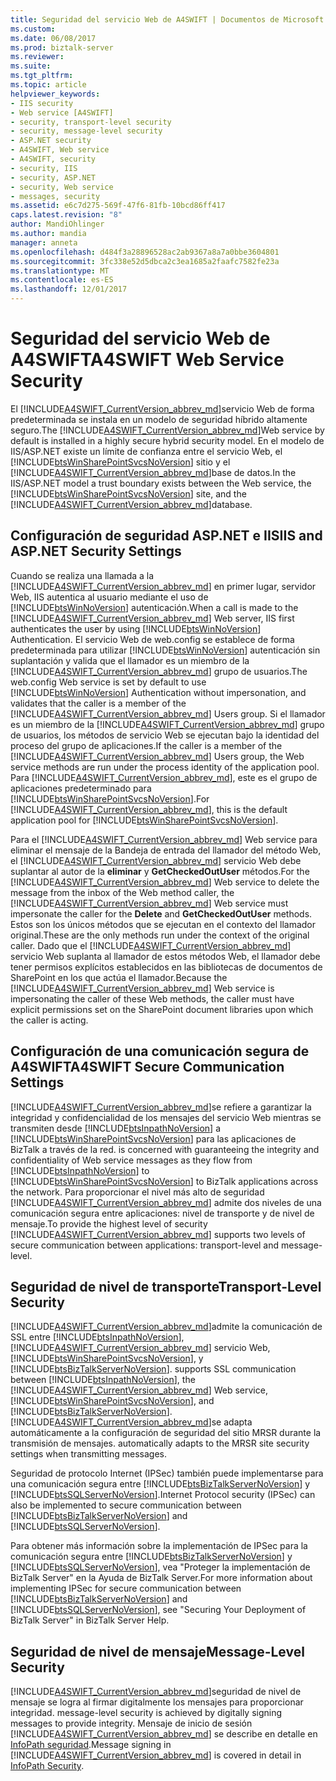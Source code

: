 ```yaml
---
title: Seguridad del servicio Web de A4SWIFT | Documentos de Microsoft
ms.custom: 
ms.date: 06/08/2017
ms.prod: biztalk-server
ms.reviewer: 
ms.suite: 
ms.tgt_pltfrm: 
ms.topic: article
helpviewer_keywords:
- IIS security
- Web service [A4SWIFT]
- security, transport-level security
- security, message-level security
- ASP.NET security
- A4SWIFT, Web service
- A4SWIFT, security
- security, IIS
- security, ASP.NET
- security, Web service
- messages, security
ms.assetid: e6c7d275-569f-47f6-81fb-10bcd86ff417
caps.latest.revision: "8"
author: MandiOhlinger
ms.author: mandia
manager: anneta
ms.openlocfilehash: d484f3a28896528ac2ab9367a8a7a0bbe3604801
ms.sourcegitcommit: 3fc338e52d5dbca2c3ea1685a2faafc7582fe23a
ms.translationtype: MT
ms.contentlocale: es-ES
ms.lasthandoff: 12/01/2017
---
```

# <a name="a4swift-web-service-security"></a><span data-ttu-id="99f6c-102">Seguridad del servicio Web de A4SWIFT</span><span class="sxs-lookup"><span data-stu-id="99f6c-102">A4SWIFT Web Service Security</span></span>
<span data-ttu-id="99f6c-103">El [!INCLUDE[A4SWIFT_CurrentVersion_abbrev_md](../../includes/a4swift-currentversion-abbrev-md.md)]servicio Web de forma predeterminada se instala en un modelo de seguridad híbrido altamente seguro.</span><span class="sxs-lookup"><span data-stu-id="99f6c-103">The [!INCLUDE[A4SWIFT_CurrentVersion_abbrev_md](../../includes/a4swift-currentversion-abbrev-md.md)]Web service by default is installed in a highly secure hybrid security model.</span></span> <span data-ttu-id="99f6c-104">En el modelo de IIS/ASP.NET existe un límite de confianza entre el servicio Web, el [!INCLUDE[btsWinSharePointSvcsNoVersion](../../includes/btswinsharepointsvcsnoversion-md.md)] sitio y el [!INCLUDE[A4SWIFT_CurrentVersion_abbrev_md](../../includes/a4swift-currentversion-abbrev-md.md)]base de datos.</span><span class="sxs-lookup"><span data-stu-id="99f6c-104">In the IIS/ASP.NET model a trust boundary exists between the Web service, the [!INCLUDE[btsWinSharePointSvcsNoVersion](../../includes/btswinsharepointsvcsnoversion-md.md)] site, and the [!INCLUDE[A4SWIFT_CurrentVersion_abbrev_md](../../includes/a4swift-currentversion-abbrev-md.md)]database.</span></span>  
  
## <a name="iis-and-aspnet-security-settings"></a><span data-ttu-id="99f6c-105">Configuración de seguridad ASP.NET e IIS</span><span class="sxs-lookup"><span data-stu-id="99f6c-105">IIS and ASP.NET Security Settings</span></span>  
 <span data-ttu-id="99f6c-106">Cuando se realiza una llamada a la [!INCLUDE[A4SWIFT_CurrentVersion_abbrev_md](../../includes/a4swift-currentversion-abbrev-md.md)] en primer lugar, servidor Web, IIS autentica al usuario mediante el uso de [!INCLUDE[btsWinNoVersion](../../includes/btswinnoversion-md.md)] autenticación.</span><span class="sxs-lookup"><span data-stu-id="99f6c-106">When a call is made to the [!INCLUDE[A4SWIFT_CurrentVersion_abbrev_md](../../includes/a4swift-currentversion-abbrev-md.md)] Web server, IIS first authenticates the user by using [!INCLUDE[btsWinNoVersion](../../includes/btswinnoversion-md.md)] Authentication.</span></span> <span data-ttu-id="99f6c-107">El servicio Web de web.config se establece de forma predeterminada para utilizar [!INCLUDE[btsWinNoVersion](../../includes/btswinnoversion-md.md)] autenticación sin suplantación y valida que el llamador es un miembro de la [!INCLUDE[A4SWIFT_CurrentVersion_abbrev_md](../../includes/a4swift-currentversion-abbrev-md.md)] grupo de usuarios.</span><span class="sxs-lookup"><span data-stu-id="99f6c-107">The web.config Web service is set by default to use [!INCLUDE[btsWinNoVersion](../../includes/btswinnoversion-md.md)] Authentication without impersonation, and validates that the caller is a member of the [!INCLUDE[A4SWIFT_CurrentVersion_abbrev_md](../../includes/a4swift-currentversion-abbrev-md.md)] Users group.</span></span> <span data-ttu-id="99f6c-108">Si el llamador es un miembro de la [!INCLUDE[A4SWIFT_CurrentVersion_abbrev_md](../../includes/a4swift-currentversion-abbrev-md.md)] grupo de usuarios, los métodos de servicio Web se ejecutan bajo la identidad del proceso del grupo de aplicaciones.</span><span class="sxs-lookup"><span data-stu-id="99f6c-108">If the caller is a member of the [!INCLUDE[A4SWIFT_CurrentVersion_abbrev_md](../../includes/a4swift-currentversion-abbrev-md.md)] Users group, the Web service methods are run under the process identity of the application pool.</span></span> <span data-ttu-id="99f6c-109">Para [!INCLUDE[A4SWIFT_CurrentVersion_abbrev_md](../../includes/a4swift-currentversion-abbrev-md.md)], este es el grupo de aplicaciones predeterminado para [!INCLUDE[btsWinSharePointSvcsNoVersion](../../includes/btswinsharepointsvcsnoversion-md.md)].</span><span class="sxs-lookup"><span data-stu-id="99f6c-109">For [!INCLUDE[A4SWIFT_CurrentVersion_abbrev_md](../../includes/a4swift-currentversion-abbrev-md.md)], this is the default application pool for [!INCLUDE[btsWinSharePointSvcsNoVersion](../../includes/btswinsharepointsvcsnoversion-md.md)].</span></span>  
  
 <span data-ttu-id="99f6c-110">Para el [!INCLUDE[A4SWIFT_CurrentVersion_abbrev_md](../../includes/a4swift-currentversion-abbrev-md.md)] Web service para eliminar el mensaje de la Bandeja de entrada del llamador del método Web, el [!INCLUDE[A4SWIFT_CurrentVersion_abbrev_md](../../includes/a4swift-currentversion-abbrev-md.md)] servicio Web debe suplantar al autor de la **eliminar** y **GetCheckedOutUser** métodos.</span><span class="sxs-lookup"><span data-stu-id="99f6c-110">For the [!INCLUDE[A4SWIFT_CurrentVersion_abbrev_md](../../includes/a4swift-currentversion-abbrev-md.md)] Web service to delete the message from the inbox of the Web method caller, the [!INCLUDE[A4SWIFT_CurrentVersion_abbrev_md](../../includes/a4swift-currentversion-abbrev-md.md)] Web service must impersonate the caller for the **Delete** and **GetCheckedOutUser** methods.</span></span> <span data-ttu-id="99f6c-111">Estos son los únicos métodos que se ejecutan en el contexto del llamador original.</span><span class="sxs-lookup"><span data-stu-id="99f6c-111">These are the only methods run under the context of the original caller.</span></span> <span data-ttu-id="99f6c-112">Dado que el [!INCLUDE[A4SWIFT_CurrentVersion_abbrev_md](../../includes/a4swift-currentversion-abbrev-md.md)] servicio Web suplanta al llamador de estos métodos Web, el llamador debe tener permisos explícitos establecidos en las bibliotecas de documentos de SharePoint en los que actúa el llamador.</span><span class="sxs-lookup"><span data-stu-id="99f6c-112">Because the [!INCLUDE[A4SWIFT_CurrentVersion_abbrev_md](../../includes/a4swift-currentversion-abbrev-md.md)] Web service is impersonating the caller of these Web methods, the caller must have explicit permissions set on the SharePoint document libraries upon which the caller is acting.</span></span>  
  
## <a name="a4swift-secure-communication-settings"></a><span data-ttu-id="99f6c-113">Configuración de una comunicación segura de A4SWIFT</span><span class="sxs-lookup"><span data-stu-id="99f6c-113">A4SWIFT Secure Communication Settings</span></span>  
[!INCLUDE[A4SWIFT_CurrentVersion_abbrev_md](../../includes/a4swift-currentversion-abbrev-md.md)]<span data-ttu-id="99f6c-114">se refiere a garantizar la integridad y confidencialidad de los mensajes del servicio Web mientras se transmiten desde [!INCLUDE[btsInpathNoVersion](../../includes/btsinpathnoversion-md.md)] a [!INCLUDE[btsWinSharePointSvcsNoVersion](../../includes/btswinsharepointsvcsnoversion-md.md)] para las aplicaciones de BizTalk a través de la red.</span><span class="sxs-lookup"><span data-stu-id="99f6c-114"> is concerned with guaranteeing the integrity and confidentiality of Web service messages as they flow from [!INCLUDE[btsInpathNoVersion](../../includes/btsinpathnoversion-md.md)] to [!INCLUDE[btsWinSharePointSvcsNoVersion](../../includes/btswinsharepointsvcsnoversion-md.md)] to BizTalk applications across the network.</span></span> <span data-ttu-id="99f6c-115">Para proporcionar el nivel más alto de seguridad [!INCLUDE[A4SWIFT_CurrentVersion_abbrev_md](../../includes/a4swift-currentversion-abbrev-md.md)] admite dos niveles de una comunicación segura entre aplicaciones: nivel de transporte y de nivel de mensaje.</span><span class="sxs-lookup"><span data-stu-id="99f6c-115">To provide the highest level of security [!INCLUDE[A4SWIFT_CurrentVersion_abbrev_md](../../includes/a4swift-currentversion-abbrev-md.md)] supports two levels of secure communication between applications: transport-level and message-level.</span></span>  
  
## <a name="transport-level-security"></a><span data-ttu-id="99f6c-116">Seguridad de nivel de transporte</span><span class="sxs-lookup"><span data-stu-id="99f6c-116">Transport-Level Security</span></span>  
[!INCLUDE[A4SWIFT_CurrentVersion_abbrev_md](../../includes/a4swift-currentversion-abbrev-md.md)]<span data-ttu-id="99f6c-117">admite la comunicación de SSL entre [!INCLUDE[btsInpathNoVersion](../../includes/btsinpathnoversion-md.md)], [!INCLUDE[A4SWIFT_CurrentVersion_abbrev_md](../../includes/a4swift-currentversion-abbrev-md.md)] servicio Web, [!INCLUDE[btsWinSharePointSvcsNoVersion](../../includes/btswinsharepointsvcsnoversion-md.md)], y [!INCLUDE[btsBizTalkServerNoVersion](../../includes/btsbiztalkservernoversion-md.md)].</span><span class="sxs-lookup"><span data-stu-id="99f6c-117"> supports SSL communication between [!INCLUDE[btsInpathNoVersion](../../includes/btsinpathnoversion-md.md)], the [!INCLUDE[A4SWIFT_CurrentVersion_abbrev_md](../../includes/a4swift-currentversion-abbrev-md.md)] Web service, [!INCLUDE[btsWinSharePointSvcsNoVersion](../../includes/btswinsharepointsvcsnoversion-md.md)], and [!INCLUDE[btsBizTalkServerNoVersion](../../includes/btsbiztalkservernoversion-md.md)].</span></span> [!INCLUDE[A4SWIFT_CurrentVersion_abbrev_md](../../includes/a4swift-currentversion-abbrev-md.md)]<span data-ttu-id="99f6c-118">se adapta automáticamente a la configuración de seguridad del sitio MRSR durante la transmisión de mensajes.</span><span class="sxs-lookup"><span data-stu-id="99f6c-118"> automatically adapts to the MRSR site security settings when transmitting messages.</span></span>  
  
 <span data-ttu-id="99f6c-119">Seguridad de protocolo Internet (IPSec) también puede implementarse para una comunicación segura entre [!INCLUDE[btsBizTalkServerNoVersion](../../includes/btsbiztalkservernoversion-md.md)] y [!INCLUDE[btsSQLServerNoVersion](../../includes/btssqlservernoversion-md.md)].</span><span class="sxs-lookup"><span data-stu-id="99f6c-119">Internet Protocol security (IPSec) can also be implemented to secure communication between [!INCLUDE[btsBizTalkServerNoVersion](../../includes/btsbiztalkservernoversion-md.md)] and [!INCLUDE[btsSQLServerNoVersion](../../includes/btssqlservernoversion-md.md)].</span></span>  
  
 <span data-ttu-id="99f6c-120">Para obtener más información sobre la implementación de IPSec para la comunicación segura entre [!INCLUDE[btsBizTalkServerNoVersion](../../includes/btsbiztalkservernoversion-md.md)] y [!INCLUDE[btsSQLServerNoVersion](../../includes/btssqlservernoversion-md.md)], vea "Proteger la implementación de BizTalk Server" en la Ayuda de BizTalk Server.</span><span class="sxs-lookup"><span data-stu-id="99f6c-120">For more information about implementing IPSec for secure communication between [!INCLUDE[btsBizTalkServerNoVersion](../../includes/btsbiztalkservernoversion-md.md)] and [!INCLUDE[btsSQLServerNoVersion](../../includes/btssqlservernoversion-md.md)], see "Securing Your Deployment of BizTalk Server" in BizTalk Server Help.</span></span>  
  
  
## <a name="message-level-security"></a><span data-ttu-id="99f6c-121">Seguridad de nivel de mensaje</span><span class="sxs-lookup"><span data-stu-id="99f6c-121">Message-Level Security</span></span>  
[!INCLUDE[A4SWIFT_CurrentVersion_abbrev_md](../../includes/a4swift-currentversion-abbrev-md.md)]<span data-ttu-id="99f6c-122">seguridad de nivel de mensaje se logra al firmar digitalmente los mensajes para proporcionar integridad.</span><span class="sxs-lookup"><span data-stu-id="99f6c-122"> message-level security is achieved by digitally signing messages to provide integrity.</span></span> <span data-ttu-id="99f6c-123">Mensaje de inicio de sesión [!INCLUDE[A4SWIFT_CurrentVersion_abbrev_md](../../includes/a4swift-currentversion-abbrev-md.md)] se describe en detalle en [InfoPath seguridad](../../adapters-and-accelerators/accelerator-swift/infopath-security.md).</span><span class="sxs-lookup"><span data-stu-id="99f6c-123">Message signing in [!INCLUDE[A4SWIFT_CurrentVersion_abbrev_md](../../includes/a4swift-currentversion-abbrev-md.md)] is covered in detail in [InfoPath Security](../../adapters-and-accelerators/accelerator-swift/infopath-security.md).</span></span>